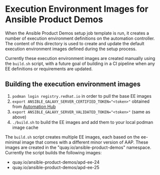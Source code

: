 # Execution Environment Images for Ansible Product Demos

When the Ansible Product Demos setup job template is run, it creates a number of execution environment definitions on the automation controller.  The content of this directory is used to create and update the default execution environment images defined during the setup process.

Currently these execution environment images are created manually using the `build.sh` script, with a future goal of building in a CI pipeline when any EE definitions or requirements are updated.

## Building the execution environment images

1. `podman login registry.redhat.io` in order to pull the base EE images
2. `export ANSIBLE_GALAXY_SERVER_CERTIFIED_TOKEN="<token>"` obtained from [Automation Hub](https://console.redhat.com/ansible/automation-hub/token)
3. `export ANSIBLE_GALAXY_SERVER_VALIDATED_TOKEN="<token>"` (same as above)
4. `./build.sh` to build the EE images and add them to your local podman image cache

The `build.sh` script creates multiple EE images, each based on the ee-minimal image that comes with a different minor version of AAP.  These images are created in the "quay.io/ansible-product-demos" namespace.  Currently the script builds the following images:

* quay.io/ansible-product-demos/apd-ee-24
* quay.io/ansible-product-demos/apd-ee-25
